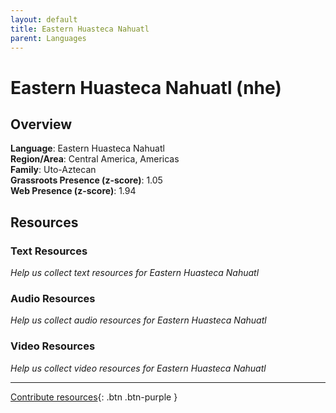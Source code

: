 ```yaml
---
layout: default
title: Eastern Huasteca Nahuatl
parent: Languages
---
```


# Eastern Huasteca Nahuatl (nhe)

## Overview

**Language**: Eastern Huasteca Nahuatl  
**Region/Area**: Central America, Americas  
**Family**: Uto-Aztecan  
**Grassroots Presence (z-score)**: 1.05  
**Web Presence (z-score)**: 1.94  

## Resources

### Text Resources
*Help us collect text resources for Eastern Huasteca Nahuatl*

### Audio Resources
*Help us collect audio resources for Eastern Huasteca Nahuatl*

### Video Resources
*Help us collect video resources for Eastern Huasteca Nahuatl*

---

[Contribute resources](https://forms.office.com/e/1SfLJx3u1r){: .btn .btn-purple }
